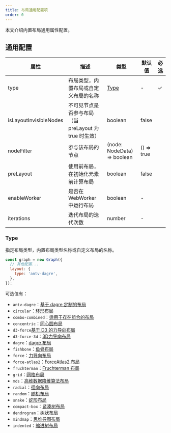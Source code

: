 ```yaml
---
title: 布局通用配置项
order: 0
---
```


本文介绍内置布局通用属性配置。

## 通用配置

| 属性                   | 描述                                                  | 类型                        | 默认值     | 必选 |
| ---------------------- | ----------------------------------------------------- | --------------------------- | ---------- | ---- |
| type                   | 布局类型，内置布局或自定义布局的名称                  | [Type](#Type)               | -          | ✓    |
| isLayoutInvisibleNodes | 不可见节点是否参与布局（当 preLayout 为 true 时生效） | boolean                     | false      |      |
| nodeFilter             | 参与该布局的节点                                      | (node: NodeData) => boolean | () => true |      |
| preLayout              | 使用前布局，在初始化元素前计算布局                    | boolean                     | false      |      |
| enableWorker           | 是否在 WebWorker 中运行布局                           | boolean                     | -          |      |
| iterations             | 迭代布局的迭代次数                                    | number                      | -          |      |

### Type

指定布局类型，内置布局类型名称或自定义布局的名称。

```js {4}
const graph = new Graph({
  // 其他配置...
  layout: {
    type: 'antv-dagre',
  },
});
```

可选值有：

- `antv-dagre`：[基于 dagre 定制的布局](/manual/layout/build-in/antv-dagre-layout)
- `circular`：[环形布局](/manual/layout/build-in/circular-layout)
- `combo-combined`：[适用于存在组合的布局](/manual/layout/build-in/combo-combined-layout)
- `concentric`：[同心圆布局](/manual/layout/build-in/concentric-layout)
- `d3-force`[基于 D3 的力导向布局](/manual/layout/build-in/d3-force-layout)
- `d3-force-3d`：[3D力导向布局](/manual/layout/build-in/d3-force3-d-layout)
- `dagre`：[dagre 布局](/manual/layout/build-in/dagre-layout)
- `fishbone`：[鱼骨布局](/manual/layout/build-in/fishbone)
- `force`：[力导向布局](/manual/layout/build-in/force-layout)
- `force-atlas2`：[ForceAtlas2 布局](/manual/layout/build-in/force-atlas2-layout)
- `fruchterman`：[Fruchterman 布局](/manual/layout/build-in/fruchterman-layout)
- `grid`：[网格布局](/manual/layout/build-in/grid-layout)
- `mds`：[高维数据降维算法布局](/manual/layout/build-in/mds-layout)
- `radial`：[径向布局](/manual/layout/build-in/radial-layout)
- `random`：[随机布局](/manual/layout/build-in/random-layout)
- `snake`：[蛇形布局](/manual/layout/build-in/snake)
- `compact-box`：[紧凑树布局](/manual/layout/build-in/compact-box-layout)
- `dendrogram`：[树状布局](/manual/layout/build-in/dendrogram-layout)
- `mindmap`：[思维导图布局](/manual/layout/build-in/mindmap-layout)
- `indented`：[缩进树布局](/manual/layout/build-in/indented-layout)
